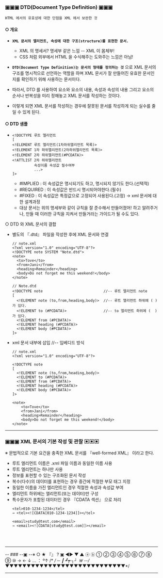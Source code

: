 ### ▣▣▣ DTD(Document Type Definition) ▣▣▣
```HTML 에서의 유효성에 대한 단점을 XML 에서 보완한 것```

#### ○ 개요 
  - **```XML 문서의 엘리먼트, 속성에 대한 구조(structure)를 표현한 문서.```**
    - XML 의 명세서? 명세부 같은 느낌 -- XML 이 몸체부!
    - CSS 처럼 외부에서 HTML 을 수식해주는 도와주는 느낌은 아님!
   
  - **```DTD(Document Type Definition)는 문서의 형태를 정의하는 것```** 으로
    XML 문서의 구조를 명시적으로 선언하는 역할을 하며
    XML 문서가 잘 만들어진 유효한 문서인지를 확인하기 위해 사용하는 문서이다.
  - 따라서, DTD 를 사용하여 요소와 요소의 내용, 속성과 속성의 내용
    그리고 요소의 순서나 반복성을 미리 정해놓고 XML 문서를 작성하는 것이다.
  - 이렇게 되면 XML 문서를 작성하는 경우에 잘못된 문서를 작성하게 되는 실수를 줄일 수 있게 된다.
   
#### ○ DTD 샘플
-
  ```
  <!DOCTYPE 루트 엘리먼트
  [
  <!ELEMENT 루트 엘리먼트(1차하위엘리먼트 목록)>
  <!ELEMENT 1차 하위엘리먼트(2차하위엘리먼트 목록)>
  <!ELEMENT 2차 하위엘리먼트(#PCDATA)>
  <!ATTLIST 2차 하위엘리먼트
            속성이름 속성값 필수여부
            ...>
  ]>
  ```
    - #IMPLIED  : 이 속성값은 명시되기도 하고, 명시되지 않기도 한다.(선택적)
    - #REQUIRED : 이 속성값은 반드시 명시되어야한다.(필수)
    - #FIXED    : 이 속성값은 특정값으로 고정되어 사용된다.(고정)
   → xml 문서에 대한 설계과정
   - 대상 문서는 위의 명세부와 같이 규칙을 잘 준수해서 만들어졌어! 하고 알려주거나, 만들 때 이러한 규칙을 지켜서 만들거라는 가이드가 될 수도 있다.
   
○ DTD 와 XML 문서의 결합
   - 별도의 『.dtd』 파일을 작성한 후에 XML 문서와 연결
      ```
      // note.xml
      <?xml version="1.0" encoding="UTF-8"?>
      <!DOCTYPE note SYSTEM "Note.dtd">
      <note>
        <to>Tove</to>
        <from>Jani</from>
        <heading>Remainder</heading>
        <body>Do not forget me this weekend!</body>
      </note>
      ```

      ```
      // Note.dtd
      <!DOCTYPE note							//-- 루트 엘리먼트 note
      [
        <!ELEMENT note (to,from,heading,body)>	//-- 루트 엘리먼트 하위에 ( ) 가 있다.
        <!ELEMENT to (#PCDATA)>					//-- to 엘리먼트 하위에 (  ) 가 있다.
        <!ELEMENT from (#PCDATA)>
        <!ELEMENT heading (#PCDATA)>
        <!ELEMENT body (#PCDATA)>
      ]>
      ```
   - xml 문서 내부에 삽입 //-- 임베디드 방식
      ```
      // note.xml
      <?xml version="1.0" encoding="UTF-8"?>

      <!DOCTYPE note
      [
        <!ELEMENT note (to,from,heading,body)>
        <!ELEMENT to (#PCDATA)>
        <!ELEMENT from (#PCDATA)>
        <!ELEMENT heading (#PCDATA)>
        <!ELEMENT body (#PCDATA)>
      ]>
      ```
      ```
      <note>
          <to>Tove</to>
          <from>Jani</from>
          <heading>Remainder</heading>
          <body>Do not forget me this weekend!</body>
      </note>
      ```
---
### ▣▣▣ XML 문서의 기본 작성 및 관찰 ▣▣▣
※ 문법적으로 기본 요건을 충족한 XML 문서를 『well-formed XML』 이라고 한다.
- 루트 엘리먼트 이름은 .xml 파일 이름과 동일한 이름 사용
- 루트 엘리먼트는 하나만 사용
- 정보를 표현할 수 있는 구조화된 문서 작성
- 복수(다수)의 데이터를 표현하는 경우 중간에 적절한 부모 태그 지정
- 동일한 이름을 가진 엘리먼트인 경우 적절한 속성과 속성값 부여
- 엘리먼트 하위에는 엘리먼트(또는 데이터)만 구성
- 특수문자가 포함된 데이터인 경우 『CDATA 섹션』 으로 처리
  ```
  <tel>010-1234-1234</tel>
  → <tel><![CDATA[010-1234-1234]]></tel>

  <email>study@test.com</email>
  → <email><![CDATA[study@test.com]]></email>
  ```


<br>
<br>

---
-- ### --▣ --※ ○ ★ 『』 ? ▣ ◀▶ ▼ ▲ ⓐ ⓑ ① ② ③ ④ ⑤ ⑥ ⑦ ⑧ ⑨ ⑩  →   ←  ↓  …  ： º↑ /* */  ─ ┃ ┛┯ ┐┘ ￦
--/*▼▼▼▼▼▼▼▼▼▼▼▼▼▼▼▼▼▼▼▼▼▼▼▼▼▼▼▼*/

---